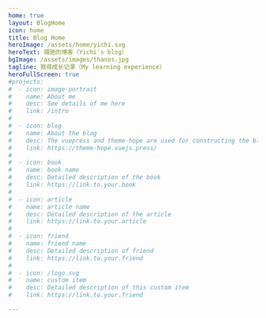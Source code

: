 ```yaml
---
home: true
layout: BlogHome
icon: home
title: Blog Home
heroImage: /assets/home/yichi.svg
heroText: 翊驰的博客（Yichi's blog）
bgImage: /assets/images/thanos.jpg
tagline: 我得成长记录（My learning experience）
heroFullScreen: true
#projects:
#  - icon: image-portrait
#    name: About me
#    desc: See details of me here
#    link: /intro
#
#  - icon: blog
#    name: About the blog
#    desc: The vuepress and theme-hope are used for constructing the blog
#    link: https://theme-hope.vuejs.press/
#
#  - icon: book
#    name: book name
#    desc: Detailed description of the book
#    link: https://link.to.your.book
#
#  - icon: article
#    name: article name
#    desc: Detailed description of the article
#    link: https://link.to.your.article
#
#  - icon: friend
#    name: friend name
#    desc: Detailed description of friend
#    link: https://link.to.your.friend
#
#  - icon: /logo.svg
#    name: custom item
#    desc: Detailed description of this custom item
#    link: https://link.to.your.friend

---
```

<!-- 
This is a blog home page demo.

To use this layout, you should set both `layout: BlogHome` and `home: true` in the page front matter.

For related configuration docs, please see [blog homepage](https://theme-hope.vuejs.press/guide/blog/home/).
-->


